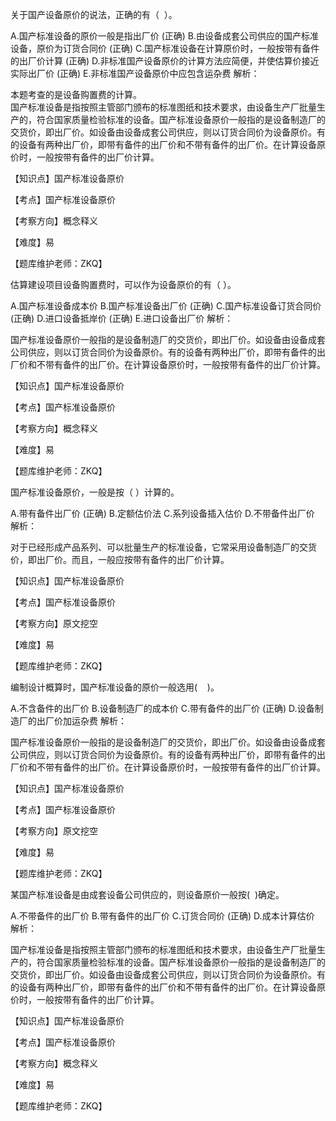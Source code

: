 <p>关于国产设备原价的说法，正确的有（ &nbsp;）。</p>
A.国产标准设备的原价一般是指出厂价  (正确)
B.由设备成套公司供应的国产标准设备，原价为订货合同价  (正确)
C.国产标准设备在计算原价时，一般按带有备件的出厂价计算  (正确)
D.非标准国产设备原价的计算方法应简便，并使估算价接近实际出厂价  (正确)
E.非标准国产设备原价中应包含运杂费
解析：<p>本题考查的是设备购置费的计算。<br/>国产标准设备是指按照主管部门颁布的标准图纸和技术要求，由设备生产厂批量生产的，符合国家质量检验标准的设备。国产标准设备原价一般指的是设备制造厂的交货价，即出厂价。如设备由设备成套公司供应，则以订货合同价为设备原价。有的设备有两种出厂价，即带有备件的出厂价和不带有备件的出厂价。在计算设备原价时，一般按带有备件的出厂价计算。</p><p>【知识点】国产标准设备原价</p><p>【考点】国产标准设备原价</p><p>【考察方向】概念释义</p><p>【难度】易</p><p>【题库维护老师：ZKQ】</p>
<p>估算建设项目设备购置费时，可以作为设备原价的有（ ）。</p>
A.国产标准设备成本价
B.国产标准设备出厂价  (正确)
C.国产标准设备订货合同价  (正确)
D.进口设备抵岸价  (正确)
E.进口设备出厂价
解析：<p>国产标准设备原价一般指的是设备制造厂的交货价，即出厂价。如设备由设备成套公司供应，则以订货合同价为设备原价。有的设备有两种出厂价，即带有备件的出厂价和不带有备件的出厂价。在计算设备原价时，一般按带有备件的出厂价计算。</p><p>【知识点】国产标准设备原价</p><p>【考点】国产标准设备原价</p><p>【考察方向】概念释义</p><p>【难度】易</p><p>【题库维护老师：ZKQ】<br/></p>
<p>国产标准设备原价，一般是按（ ）计算的。</p>
A.带有备件出厂价  (正确)
B.定额估价法
C.系列设备插入估价
D.不带备件出厂价
解析：<p>对于已经形成产品系列、可以批量生产的标准设备，它常采用设备制造厂的交货价，即出厂价。而且，一般应按带有备件的出厂价计算。</p><p>【知识点】国产标准设备原价</p><p>【考点】国产标准设备原价</p><p>【考察方向】原文挖空</p><p>【难度】易</p><p>【题库维护老师：ZKQ】</p>
<p>编制设计概算时，国产标准设备的原价一般选用( &nbsp; &nbsp;)。</p>
A.不含备件的出厂价
B.设备制造厂的成本价
C.带有备件的出厂价  (正确)
D.设备制造厂的出厂价加运杂费
解析：<p>国产标准设备原价一般指的是设备制造厂的交货价，即出厂价。如设备由设备成套公司供应，则以订货合同价为设备原价。有的设备有两种出厂价，即带有备件的出厂价和不带有备件的出厂价。在计算设备原价时，一般按带有备件的出厂价计算。</p><p>【知识点】国产标准设备原价</p><p>【考点】国产标准设备原价</p><p>【考察方向】原文挖空</p><p>【难度】易</p><p>【题库维护老师：ZKQ】</p>
<p>某国产标准设备是由成套设备公司供应的，则设备原价一般按( &nbsp;)确定。</p>
A.不带备件的出厂价
B.带有备件的出厂价
C.订货合同价  (正确)
D.成本计算估价
解析：<p>国产标准设备是指按照主管部门颁布的标准图纸和技术要求，由设备生产厂批量生产的，符合国家质量检验标准的设备。国产标准设备原价一般指的是设备制造厂的交货价，即出厂价。如设备由设备成套公司供应，则以订货合同价为设备原价。有的设备有两种出厂价，即带有备件的出厂价和不带有备件的出厂价。在计算设备原价时，一般按带有备件的出厂价计算。</p><p>【知识点】国产标准设备原价</p><p>【考点】国产标准设备原价</p><p>【考察方向】概念释义</p><p>【难度】易</p><p>【题库维护老师：ZKQ】</p>
